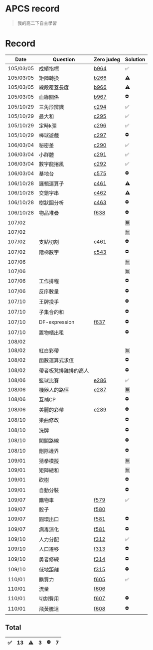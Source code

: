 # APCS record
>我的高二下自主學習
# Record
|Date|Question|Zero judeg|Solution|
|---|---|--|---|
|105/03/05|成績指標|[b964](https://zerojudge.tw/ShowProblem?problemid=b964)|✅|
|105/03/05|矩陣轉換|[b266](https://zerojudge.tw/ShowProblem?problemid=b266)|⚠|
|105/03/05|線段覆蓋長度|[b966](https://zerojudge.tw/ShowProblem?problemid=b966)|⚠|
|105/03/05|血緣關係|[b967](https://zerojudge.tw/ShowProblem?problemid=b967)|⛔|
|105/10/29|三角形辨識|[c294](https://zerojudge.tw/ShowProblem?problemid=c294)|✅|
|105/10/29|最大和|[c295](https://zerojudge.tw/ShowProblem?problemid=c295)|✅|
|105/10/29|定時k彈|[c296](https://zerojudge.tw/ShowProblem?problemid=c296)|✅|
|105/10/29|棒球遊戲|[c297](https://zerojudge.tw/ShowProblem?problemid=c297)|⛔|
|106/03/04|秘密差|[c290](https://zerojudge.tw/ShowProblem?problemid=c290)|✅|
|106/03/04|小群體|[c291](https://zerojudge.tw/ShowProblem?problemid=c291)|✅|
|106/03/04|數字龍捲風|[c292](https://zerojudge.tw/ShowProblem?problemid=c292)|✅|
|106/03/04|基地台|[c575](https://zerojudge.tw/ShowProblem?problemid=c575)|⛔|
|106/10/28|邏輯運算子|[c461](https://zerojudge.tw/ShowProblem?problemid=c461)|⚠|
|106/10/28|交錯字串|[c462](https://zerojudge.tw/ShowProblem?problemid=c462)|⚠|
|106/10/28|樹狀圖分析|[c463](https://zerojudge.tw/ShowProblem?problemid=c463)|⛔|
|106/10/28|物品堆疊|[f638](https://zerojudge.tw/ShowProblem?problemid=c471)|⛔|
|107/02|||🈚|
|107/02|||🈚|
|107/02|支點切割|[c461](https://zerojudge.tw/ShowProblem?problemid=f638)|⛔|
|107/02|階梯數字|[c543](https://zerojudge.tw/ShowProblem?problemid=c543)|⛔|
|107/06|||🈚|
|107/06|||🈚|
|107/06|工作排程||⛔|
|107/06|反序數量||⛔|
|107/10|王牌投手||⛔|
|107/10|子集合的和||⛔|
|107/10|DF-expression|[f637](https://zerojudge.tw/ShowProblem?problemid=f637)|⛔|
|107/10|置物櫃出租||⛔|
|108/02|||
|108/02|紅白彩帶||🈚|
|108/02|函數運算式求值||⛔|
|108/02|帶者板凳排雞排的高人||⛔|
|108/06|籃球比賽|[e286](https://zerojudge.tw/ShowProblem?problemid=e286)|✅|
|108/06|機器人的路徑|[e287](https://zerojudge.tw/ShowProblem?problemid=e287)|🈚|
|108/06|互補CP||⛔|
|108/06|美麗的彩帶|[e289](https://zerojudge.tw/ShowProblem?problemid=e289)|⛔|
|108/10|樂曲修改||⛔|
|108/10|洗牌||⛔|
|108/10|闖關路線||⛔|
|108/10|刪除邊界||⛔|
|109/01|猜拳模擬||🈚|
|109/01|矩陣總和||🈚|
|109/01|砍樹||⛔|
|109/01|自動分裝||⛔|
|109/07|購物車|[f579](https://zerojudge.tw/ShowProblem?problemid=f579)|✅|
|109/07|骰子|[f580](https://zerojudge.tw/ShowProblem?problemid=f580)||
|109/07|圓環出口|[f581](https://zerojudge.tw/ShowProblem?problemid=f581)|⛔|
|109/07|病毒演化|[f581](https://zerojudge.tw/ShowProblem?problemid=f582)|⛔|
|109/10|人力分配|[f312](https://zerojudge.tw/ShowProblem?problemid=f312)|✅|
|109/10|人口遷移|[f313](https://zerojudge.tw/ShowProblem?problemid=f313)|⛔|
|109/10|勇者修練|[f314](https://zerojudge.tw/ShowProblem?problemid=f314)|⛔|
|109/10|低地距離|[f315](https://zerojudge.tw/ShowProblem?problemid=f315)|⛔|
|110/01|購買力|[f605](https://zerojudge.tw/ShowProblem?problemid=f605)|✅|
|110/01|流量|[f606](https://zerojudge.tw/ShowProblem?problemid=f606)||
|110/01|切割費用|[f607](https://zerojudge.tw/ShowProblem?problemid=f607)|⛔|
|110/01|飛黃騰達|[f608](https://zerojudge.tw/ShowProblem?problemid=f608)|⛔|

## Total
|✅|13|⚠|3|⛔|7|
|--|--|--|--|--|--|
